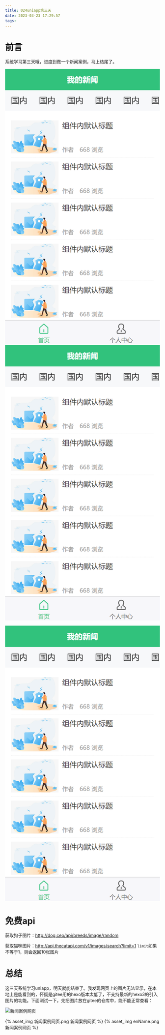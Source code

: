 ```yaml
---
title: 024uniapp第三天
date: 2023-03-23 17:29:57
tags:
---
```


# 前言

系统学习第三天哦，进度到做一个新闻案例，马上结尾了。

![新闻案例网页](/images/enName.png)
![新闻案例网页](/images/新闻案例网页.png)

![新闻案例网页](024uniapp第三天/enName.png)

# 免费api

获取狗子图片：http://dog.ceo/api/breeds/image/random

获取猫咪图片：http://api.thecatapi.com/v1/images/search?limit=1
`limit`如果不等于1，则会返回10张图片

# 总结

这三天系统学习uniapp，明天就能结束了。我发现网页上的图片无法显示，在本地上是能看到的，怀疑是gitee用的hexo版本太低了，不支持最新的hexo3的引入图片的功能。下面测试一下，先把图片放在gitee的仓库中，能不能正常查看：

![新闻案例网页](https://gitee.com/t0o-yang/t0o-yang/raw/hexo/source/_posts/024uniapp%E7%AC%AC%E4%B8%89%E5%A4%A9/%E6%96%B0%E9%97%BB%E6%A1%88%E4%BE%8B%E7%BD%91%E9%A1%B5.png)

{% asset_img 新闻案例网页.png 新闻案例网页 %}
{% asset_img enName.png 新闻案例网页 %}




